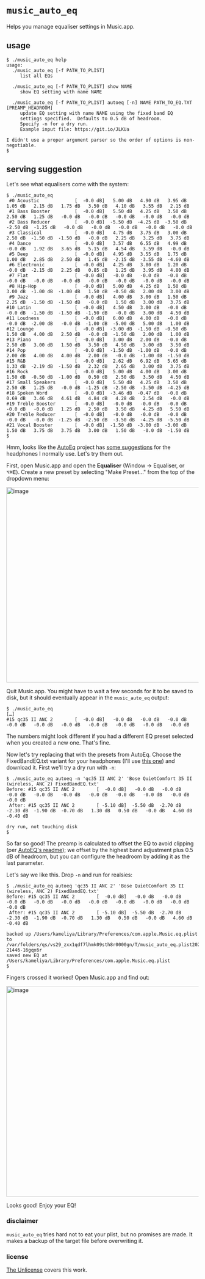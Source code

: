 # `music_auto_eq`

Helps you manage equaliser settings in Music.app.

## usage

```console
$ ./music_auto_eq help
usage:
  ./music_auto_eq [-f PATH_TO_PLIST]
     list all EQs

  ./music_auto_eq [-f PATH_TO_PLIST] show NAME
     show EQ setting with name NAME

  ./music_auto_eq [-f PATH_TO_PLIST] autoeq [-n] NAME PATH_TO_EQ.TXT [PREAMP_HEADROOM]
     update EQ setting with name NAME using the fixed band EQ
     settings specified.  Defaults to 0.5 dB of headroom.
     Specify -n for a dry run.
     Example input file: https://git.io/JLKUa

I didn't use a proper argument parser so the order of options is non-negotiable.
$
```

## serving suggestion

Let's see what equalisers come with the system:

```console
$ ./music_auto_eq
 #0 Acoustic             [  -0.0 dB]   5.00 dB   4.90 dB   3.95 dB   1.05 dB   2.15 dB   1.75 dB   3.50 dB   4.10 dB   3.55 dB   2.15 dB
 #1 Bass Booster         [  -0.0 dB]   5.50 dB   4.25 dB   3.50 dB   2.50 dB   1.25 dB   -0.0 dB   -0.0 dB   -0.0 dB   -0.0 dB   -0.0 dB
 #2 Bass Reducer         [  -0.0 dB]  -5.50 dB  -4.25 dB  -3.50 dB  -2.50 dB  -1.25 dB   -0.0 dB   -0.0 dB   -0.0 dB   -0.0 dB   -0.0 dB
 #3 Classical            [  -0.0 dB]   4.75 dB   3.75 dB   3.00 dB   2.50 dB  -1.50 dB  -1.50 dB   -0.0 dB   2.25 dB   3.25 dB   3.75 dB
 #4 Dance                [  -0.0 dB]   3.57 dB   6.55 dB   4.99 dB   -0.0 dB   1.92 dB   3.65 dB   5.15 dB   4.54 dB   3.59 dB   -0.0 dB
 #5 Deep                 [  -0.0 dB]   4.95 dB   3.55 dB   1.75 dB   1.00 dB   2.85 dB   2.50 dB   1.45 dB  -2.15 dB  -3.55 dB  -4.60 dB
 #6 Electronic           [  -0.0 dB]   4.25 dB   3.80 dB   1.20 dB   -0.0 dB  -2.15 dB   2.25 dB   0.85 dB   1.25 dB   3.95 dB   4.80 dB
 #7 Flat                 [  -0.0 dB]   -0.0 dB   -0.0 dB   -0.0 dB   -0.0 dB   -0.0 dB   -0.0 dB   -0.0 dB   -0.0 dB   -0.0 dB   -0.0 dB
 #8 Hip-Hop              [  -0.0 dB]   5.00 dB   4.25 dB   1.50 dB   3.00 dB  -1.00 dB  -1.00 dB   1.50 dB  -0.50 dB   2.00 dB   3.00 dB
 #9 Jazz                 [  -0.0 dB]   4.00 dB   3.00 dB   1.50 dB   2.25 dB  -1.50 dB  -1.50 dB   -0.0 dB   1.50 dB   3.00 dB   3.75 dB
#10 Latin                [  -0.0 dB]   4.50 dB   3.00 dB   -0.0 dB   -0.0 dB  -1.50 dB  -1.50 dB  -1.50 dB   -0.0 dB   3.00 dB   4.50 dB
#11 Loudness             [  -0.0 dB]   6.00 dB   4.00 dB   -0.0 dB   -0.0 dB  -2.00 dB   -0.0 dB  -1.00 dB  -5.00 dB   5.00 dB   1.00 dB
#12 Lounge               [  -0.0 dB]  -3.00 dB  -1.50 dB  -0.50 dB   1.50 dB   4.00 dB   2.50 dB   -0.0 dB  -1.50 dB   2.00 dB   1.00 dB
#13 Piano                [  -0.0 dB]   3.00 dB   2.00 dB   -0.0 dB   2.50 dB   3.00 dB   1.50 dB   3.50 dB   4.50 dB   3.00 dB   3.50 dB
#14 Pop                  [  -0.0 dB]  -1.50 dB  -1.00 dB   -0.0 dB   2.00 dB   4.00 dB   4.00 dB   2.00 dB   -0.0 dB  -1.00 dB  -1.50 dB
#15 R&B                  [  -0.0 dB]   2.62 dB   6.92 dB   5.65 dB   1.33 dB  -2.19 dB  -1.50 dB   2.32 dB   2.65 dB   3.00 dB   3.75 dB
#16 Rock                 [  -0.0 dB]   5.00 dB   4.00 dB   3.00 dB   1.50 dB  -0.50 dB  -1.00 dB   0.50 dB   2.50 dB   3.50 dB   4.50 dB
#17 Small Speakers       [  -0.0 dB]   5.50 dB   4.25 dB   3.50 dB   2.50 dB   1.25 dB   -0.0 dB  -1.25 dB  -2.50 dB  -3.50 dB  -4.25 dB
#18 Spoken Word          [  -0.0 dB]  -3.46 dB  -0.47 dB   -0.0 dB   0.69 dB   3.46 dB   4.61 dB   4.84 dB   4.28 dB   2.54 dB   -0.0 dB
#19 Treble Booster       [  -0.0 dB]   -0.0 dB   -0.0 dB   -0.0 dB   -0.0 dB   -0.0 dB   1.25 dB   2.50 dB   3.50 dB   4.25 dB   5.50 dB
#20 Treble Reducer       [  -0.0 dB]   -0.0 dB   -0.0 dB   -0.0 dB   -0.0 dB   -0.0 dB  -1.25 dB  -2.50 dB  -3.50 dB  -4.25 dB  -5.50 dB
#21 Vocal Booster        [  -0.0 dB]  -1.50 dB  -3.00 dB  -3.00 dB   1.50 dB   3.75 dB   3.75 dB   3.00 dB   1.50 dB   -0.0 dB  -1.50 dB
$
```

Hmm, looks like the [AutoEq](https://github.com/jaakkopasanen/AutoEq) project has [some suggestions](https://github.com/jaakkopasanen/AutoEq/tree/60b28289d1724586a333835d1162751e6079d6c6/results/referenceaudioanalyzer/referenceaudioanalyzer_hdm-x_harman_over-ear_2018/Bose%20QuietComfort%2035%20II%20(wireless%2C%20ANC%202)) for the headphones I normally use. Let's try them out.

First, open Music.app and open the **Equaliser** (Window → Equaliser, or <kbd>⌥⌘E</kbd>). Create a new preset by selecting "Make Preset…" from the top of the dropdown menu:

<img width="512" alt="image" src="https://user-images.githubusercontent.com/1915/102851745-bba34f00-4470-11eb-931e-2a39ff3636df.png">

Quit Music.app. You might have to wait a few seconds for it to be saved to disk, but it should eventually appear in the `music_auto_eq` output:

```console
$ ./music_auto_eq
[…]
#15 qc35 II ANC 2        [  -0.0 dB]   -0.0 dB   -0.0 dB   -0.0 dB   -0.0 dB   -0.0 dB   -0.0 dB   -0.0 dB   -0.0 dB   -0.0 dB   -0.0 dB
```

The numbers might look different if you had a different EQ preset selected when you created a new one. That's fine.

Now let's try replacing that with the presets from AutoEq.  Choose the FixedBandEQ.txt variant for your headphones (I'll use [this one](https://github.com/jaakkopasanen/AutoEq/blob/60b28289d1724586a333835d1162751e6079d6c6/results/referenceaudioanalyzer/referenceaudioanalyzer_hdm-x_harman_over-ear_2018/Bose%20QuietComfort%2035%20II%20(wireless%2C%20ANC%202)/Bose%20QuietComfort%2035%20II%20(wireless%2C%20ANC%202)%20FixedBandEQ.txt)) and download it. First we'll try a dry run with `-n`:

```console
$ ./music_auto_eq autoeq -n 'qc35 II ANC 2' 'Bose QuietComfort 35 II (wireless, ANC 2) FixedBandEQ.txt' 
Before: #15 qc35 II ANC 2        [  -0.0 dB]   -0.0 dB   -0.0 dB   -0.0 dB   -0.0 dB   -0.0 dB   -0.0 dB   -0.0 dB   -0.0 dB   -0.0 dB   -0.0 dB
 After: #15 qc35 II ANC 2        [ -5.10 dB]  -5.50 dB  -2.70 dB  -2.30 dB  -1.90 dB  -0.70 dB   1.30 dB   0.50 dB   -0.0 dB   4.60 dB  -0.40 dB

dry run, not touching disk
$
```

So far so good! The preamp is calculated to offset the EQ to avoid clipping (per [AutoEQ's readme](https://github.com/jaakkopasanen/AutoEq/blob/60b28289d1724586a333835d1162751e6079d6c6/README.md)); we offset by the highest band adjustment plus 0.5 dB of headroom, but you can configure the headroom by adding it as the last parameter.

Let's say we like this. Drop `-n` and run for realsies:

```console
$ ./music_auto_eq autoeq 'qc35 II ANC 2' 'Bose QuietComfort 35 II (wireless, ANC 2) FixedBandEQ.txt'
Before: #15 qc35 II ANC 2        [  -0.0 dB]   -0.0 dB   -0.0 dB   -0.0 dB   -0.0 dB   -0.0 dB   -0.0 dB   -0.0 dB   -0.0 dB   -0.0 dB   -0.0 dB
 After: #15 qc35 II ANC 2        [ -5.10 dB]  -5.50 dB  -2.70 dB  -2.30 dB  -1.90 dB  -0.70 dB   1.30 dB   0.50 dB   -0.0 dB   4.60 dB  -0.40 dB

backed up /Users/kameliya/Library/Preferences/com.apple.Music.eq.plist to /var/folders/qs/vs29_zxx1qdf7lhmk09sth8r0000gn/T/music_auto_eq.plist20201222-21446-16gqx6r
saved new EQ at /Users/kameliya/Library/Preferences/com.apple.Music.eq.plist
$
```

Fingers crossed it worked! Open Music.app and find out:

<img width="552" alt="image" src="https://user-images.githubusercontent.com/1915/102852235-e5a94100-4471-11eb-8336-c8c38fa756b9.png">

Looks good! Enjoy your EQ!

### disclaimer

`music_auto_eq` tries hard not to eat your plist, but no promises are made. It makes a backup of the target file before overwriting it.

### license

[The Unlicense](https://github.com/kivikakk/music_auto_eq/blob/3036d5b20cbc6326aa4ddd961f1f4d3256c412dc/LICENSE) covers this work.
